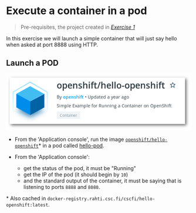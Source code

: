 # Execute a container in a pod

> Pre-requisites, the project created in *[Exercise 1](/exercises/01-login-auth-project)*

In this exercise we will launch a simple container that will just say hello when asked at port 8888 using HTTP.

## Launch a POD

![openshift/hello-openshift](img/hello-openshift.png)

* From the 'Application console', run the image [`openshift/hello-openshift`](https://hub.docker.com/r/openshift/hello-openshift)* in a pod called [hello-pod](/exercises/B03/hello-world-pod.yaml).

* From the 'Application console':
    * get the status of the pod, it must be "Running"
    * get the IP of the pod (it should begin by `10`)
    * and the standard output of the container, it must be saying that is listening to ports `8888` and `8080`.

\* Also cached in `docker-registry.rahti.csc.fi/cscfi/hello-openshift:latest`.
